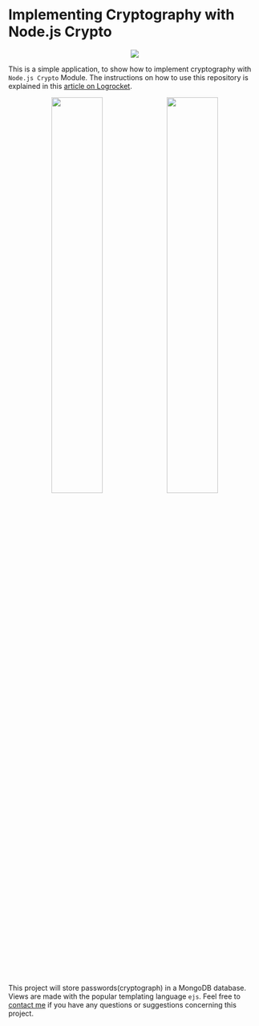 # Implementing Cryptography with Node.js Crypto

<div align="center">
<img src="https://i.ibb.co/R4R815D/ezgif-com-video-to-gif-4.gif">
</div>

This is a simple application, to show how to implement cryptography with `Node.js Crypto` Module. The instructions on how to use this repository is explained in this [article on Logrocket]().

<p align="center">
  <img src="https://i.ibb.co/YNzc0Jn/compass1.png" width="45%" />
  <img src="https://i.ibb.co/bKxS7VV/compass2.png" width="45%" /> 
</p>

This project will store passwords(cryptograph) in a MongoDB database. Views are made with the popular templating language `ejs`.
Feel free to [contact me](https://twitter.com/hannydevelop) if you have any questions or suggestions concerning this project.